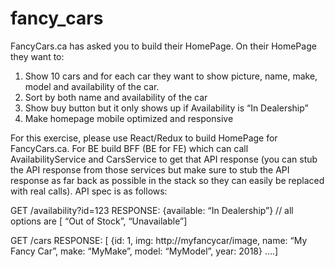 # fancy_cars

FancyCars.ca has asked you to build their HomePage. On their HomePage they want to:

1.	Show 10 cars and for each car they want to show picture, name, make, model and availability of the car. 
2.	Sort by both name and availability of the car
3.	Show buy button but it only shows up if Availability is “In Dealership”
4.	Make homepage mobile optimized and responsive
 
For this exercise, please use React/Redux to build HomePage for FancyCars.ca. For BE build BFF (BE for FE) which can call AvailabilityService and CarsService to get that API response (you can stub the API response from those services but make sure to stub the API response as far back as possible in the stack so they can easily be replaced with real calls). API spec is as follows: 

GET /availability?id=123 
RESPONSE: {available: “In Dealership”}  // all  options are [ “Out of Stock”, “Unavailable”]

GET /cars
RESPONSE:  [ {id: 1, img: http://myfancycar/image, name: “My Fancy Car”, make: “MyMake”, model: “MyModel”, year: 2018} ….]
